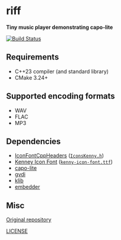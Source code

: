 # riff

**Tiny music player demonstrating capo-lite**

[![Build Status](https://github.com/capo-devs/riff/actions/workflows/ci.yml/badge.svg)](https://github.com/capo-devs/riff/actions/workflows/ci.yml)

## Requirements

- C++23 compiler (and standard library)
- CMake 3.24+

## Supported encoding formats

- WAV
- FLAC
- MP3

## Dependencies

- [IconFontCppHeaders](https://github.com/juliettef/IconFontCppHeaders) ([`IconsKenny.h`](https://github.com/juliettef/IconFontCppHeaders/blob/main/IconsKenney.h))
- [Kenney Icon Font](https://github.com/nicodinh/kenney-icon-font) ([`kenny-icon-font.ttf`](https://github.com/nicodinh/kenney-icon-font/blob/master/fonts/kenney-icon-font.ttf))
- [capo-lite](https://github.com/capo-devs/capo-lite)
- [gvdi](https://github.com/karnkaul/gvdi)
- [klib](https://github.com/karnkaul/klib)
- [embedder](https://github.com/karnkaul/embedder)

## Misc

[Original repository](https://github.com/capo-devs/riff)

[LICENSE](LICENSE)
